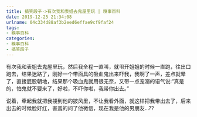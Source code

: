```yaml
---
title: 搞笑段子->有次我和表姐去鬼屋里玩 | 糗事百科
date: 2019-12-25 21:34:08
urlname: 04c334d88af3b2eed6effae9cf9faf24
tags: 
- 糗事百科
categories:
- 糗事百科
- 搞笑段子
---
```

有次我和表姐去鬼屋里玩，然后我全程一直叫，就甩开姐姐的时候一直跑，往出口跑去，结果迷路了，刚好一个带面具的吸血鬼出来吓我，我啊了一声，差点就晕了，直接屁股朝地，结果那个吸血鬼就用很无奈，又带一点宠溺的语气说:“真是的，怕鬼就不要来了，好啦，不吓你啦，我带你出去。”

说着，牵起我就把我搂到他的披风里，不让我看外面，就这样把我带出去了，后来出去的时候脸好红，害羞的问了他微信，现在我是他的男朋友…??


